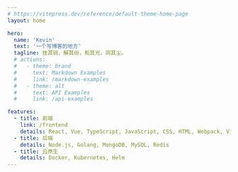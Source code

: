 ```yaml
---
# https://vitepress.dev/reference/default-theme-home-page
layout: home

hero:
  name: 'Kevin'
  text: '一个写博客的地方'
  tagline: 挫其锐，解其纷，和其光，同其尘。
  # actions:
  #   - theme: brand
  #     text: Markdown Examples
  #     link: /markdown-examples
  #   - theme: alt
  #     text: API Examples
  #     link: /api-examples

features:
  - title: 前端
    link: /frontend
    details: React, Vue, TypeScript, JavaScript, CSS, HTML, Webpack, Vite
  - title: 后端
    details: Node.js, Golang, MongoDB, MySQL, Redis
  - title: 云原生
    details: Docker, Kubernetes, Helm
---
```

